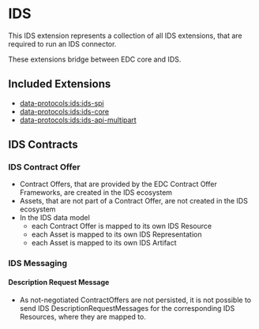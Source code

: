 # IDS

This IDS extension represents a collection of all IDS extensions, that are required to run an IDS connector.

These extensions bridge between EDC core and IDS.

## Included Extensions

- [data-protocols:ids:ids-spi](../ids-new/ids-spi/README.md)
- [data-protocols:ids:ids-core](../ids-new/ids-core/README.md)
- [data-protocols:ids:ids-api-multipart](../ids-new/ids-api-multipart-endpoint-v1/README.md)

## IDS Contracts

### IDS Contract Offer

- Contract Offers, that are provided by the EDC Contract Offer Frameworks, are created in the IDS ecosystem
- Assets, that are not part of a Contract Offer, are not created in the IDS ecosystem
- In the IDS data model
    - each Contract Offer is mapped to its own IDS Resource
    - each Asset is mapped to its own IDS Representation
    - each Asset is mapped to its own IDS Artifact

### IDS Messaging

#### Description Request Message

- As not-negotiated ContractOffers are not persisted, it is not possible to send IDS DescriptionRequestMessages for the
  corresponding IDS Resources, where they are mapped to.
